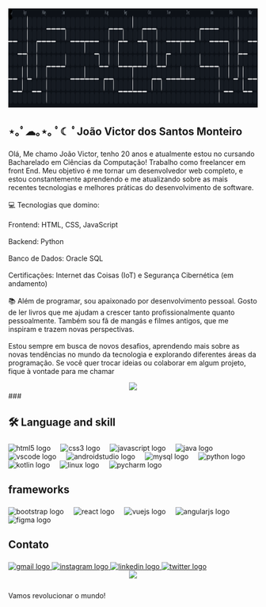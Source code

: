 
###

###
  
  <div align="center">
  <img height="200" src="https://raw.githubusercontent.com/abozanona/abozanona/output/pacman-contribution-graph-dark.svg"  />
</div>

###

###

###

###

###
  
  
<h2 align="left">⋆｡ﾟ☁︎｡⋆｡ ﾟ☾ ﾟJoão Victor dos Santos Monteiro</h2>

###
  
  ###
  
  <h3 align="left"></h3>
  
  ###
  
  <p align="left">Olá, Me chamo João Victor, tenho 20 anos e atualmente estou no cursando Bacharelado em Ciências da Computação! Trabalho como freelancer em front End. Meu objetivo é me tornar um desenvolvedor web completo, e estou constantemente aprendendo e me atualizando sobre as mais recentes tecnologias e melhores práticas do desenvolvimento de software.<br><br>💻 Tecnologias que domino:<br><br>Frontend: HTML, CSS, JavaScript<br><br>Backend: Python<br><br>Banco de Dados: Oracle SQL<br><br>Certificações: Internet das Coisas (IoT) e Segurança Cibernética (em andamento)<br><br>📚 Além de programar, sou apaixonado por desenvolvimento pessoal. Gosto de ler livros que me ajudam a crescer tanto profissionalmente quanto pessoalmente. Também sou fã de mangás e filmes antigos, que me inspiram e trazem novas perspectivas.<br><br>Estou sempre em busca de novos desafios, aprendendo mais sobre as novas tendências no mundo da tecnologia e explorando diferentes áreas da programação. Se você quer trocar ideias ou colaborar em algum projeto, fique à vontade para me chamar</p>

  <div align="center">
  <img height="46" src="https://user-images.githubusercontent.com/74038190/212284158-e840e285-664b-44d7-b79b-e264b5e54825.gif"  />
</div>
  ###
  
  <h2 align="left">🛠 Language and skill</h2>

###

<div align="left">
  <img src="https://cdn.jsdelivr.net/gh/devicons/devicon/icons/html5/html5-original.svg" height="30" alt="html5 logo"  />
  <img width="12" />
  <img src="https://cdn.jsdelivr.net/gh/devicons/devicon/icons/css3/css3-original.svg" height="30" alt="css3 logo"  />
  <img width="12" />
  <img src="https://cdn.jsdelivr.net/gh/devicons/devicon/icons/javascript/javascript-original.svg" height="30" alt="javascript logo"  />
  <img width="12" />
  <img src="https://cdn.jsdelivr.net/gh/devicons/devicon/icons/java/java-original.svg" height="30" alt="java logo"  />
  <img width="12" />
  <img src="https://cdn.jsdelivr.net/gh/devicons/devicon/icons/vscode/vscode-original.svg" height="30" alt="vscode logo"  />
  <img width="12" />
  <img src="https://cdn.jsdelivr.net/gh/devicons/devicon/icons/androidstudio/androidstudio-original.svg" height="30" alt="androidstudio logo"  />
  <img width="12" />
  <img src="https://cdn.jsdelivr.net/gh/devicons/devicon/icons/mysql/mysql-original.svg" height="30" alt="mysql logo"  />
  <img width="12" />
  <img src="https://cdn.jsdelivr.net/gh/devicons/devicon/icons/python/python-original.svg" height="30" alt="python logo"  />
  <img width="12" />
  <img src="https://cdn.jsdelivr.net/gh/devicons/devicon/icons/kotlin/kotlin-original.svg" height="30" alt="kotlin logo"  />
  <img width="12" />
  <img src="https://cdn.jsdelivr.net/gh/devicons/devicon/icons/linux/linux-original.svg" height="30" alt="linux logo"  />
  <img width="12" />
  <img src="https://cdn.jsdelivr.net/gh/devicons/devicon/icons/pycharm/pycharm-original.svg" height="30" alt="pycharm logo"  />
</div>

###


###

<h2 align="left">frameworks</h2>

###

<div align="left">
  <img src="https://cdn.jsdelivr.net/gh/devicons/devicon/icons/bootstrap/bootstrap-original.svg" height="30" alt="bootstrap logo"  />
  <img width="12" />
  <img src="https://cdn.jsdelivr.net/gh/devicons/devicon/icons/react/react-original.svg" height="30" alt="react logo"  />
  <img width="12" />
  <img src="https://cdn.jsdelivr.net/gh/devicons/devicon/icons/vuejs/vuejs-original.svg" height="30" alt="vuejs logo"  />
  <img width="12" />
  <img src="https://cdn.jsdelivr.net/gh/devicons/devicon/icons/angularjs/angularjs-original.svg" height="30" alt="angularjs logo"  />
  <img width="12" />
  <img src="https://cdn.jsdelivr.net/gh/devicons/devicon/icons/figma/figma-original.svg" height="30" alt="figma logo"  />
</div>

###

<h2 align="left">Contato</h2>

###

<div align="left">
  <a href="https://mail.google.com/mail/u/0/#inboxhttps://mail.google.com/mail/u/0/#inbox" target="_blank">
    <img src="https://img.shields.io/static/v1?message=Gmail&logo=gmail&label=&color=D14836&logoColor=white&labelColor=&style=for-the-badge" height="35" alt="gmail logo"  />
  </a>
  <a href="https://www.instagram.com/_victorsasts/" target="_blank">
    <img src="https://img.shields.io/static/v1?message=Instagram&logo=instagram&label=&color=E4405F&logoColor=white&labelColor=&style=for-the-badge" height="35" alt="instagram logo"  />
  </a>
  <a href="https://www.linkedin.com/in/joao-victor-198023315/" target="_blank">
    <img src="https://img.shields.io/static/v1?message=LinkedIn&logo=linkedin&label=&color=0077B5&logoColor=white&labelColor=&style=for-the-badge" height="35" alt="linkedin logo"  />
  </a>
  <a href="https://x.com/jonasomatriz?s=21" target="_blank">
    <img src="https://img.shields.io/static/v1?message=Twitter&logo=twitter&label=&color=1DA1F2&logoColor=white&labelColor=&style=for-the-badge" height="35" alt="twitter logo"  />
  </a>
</div>

<div align="center">
  <img height="200" src="https://user-images.githubusercontent.com/74038190/218265814-3084a4ba-809c-4135-afc0-8685d0f634b3.gif"  />
</div>

###

###

###

<p align="left">Vamos revolucionar o mundo!</p>

###
  
